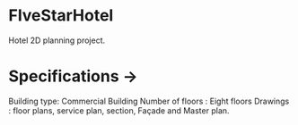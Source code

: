# FIveStarHotel
Hotel 2D planning project. 
# Specifications ->
Building type: Commercial Building
Number of floors : Eight floors
Drawings : floor plans, service plan, section, Façade and Master plan.
